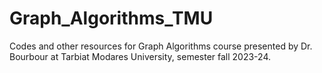 # Graph_Algorithms_TMU
Codes and other resources for Graph Algorithms course presented by Dr. Bourbour at Tarbiat Modares University, semester fall 2023-24.
